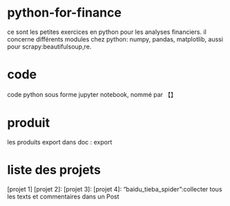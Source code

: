 # python-for-finance
ce sont les petites exercices en python pour les analyses financiers.
il concerne différents modules chez python: 
numpy, pandas, matplotlib, aussi pour scrapy:beautifulsoup,re. 

# code
code python sous forme jupyter notebook, nommé par 【】
# produit
les produits export dans doc : export

# liste des projets 
[projet 1]
[projet 2]:
[projet 3]: 
[projet 4]: “baidu_tieba_spider”:collecter tous les texts et commentaires dans un Post
